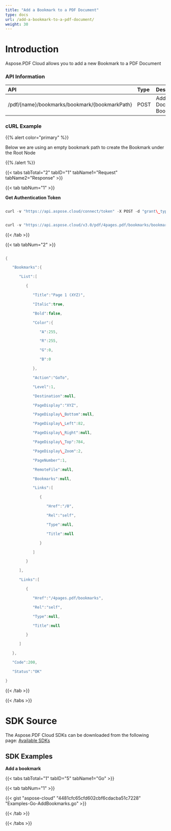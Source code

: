 ```yaml
---
title: "Add a Bookmark to a PDF Document"
type: docs
url: /add-a-bookmark-to-a-pdf-document/
weight: 30
---
```


# **Introduction**
Aspose.PDF Cloud allows you to add a new Bookmark to a PDF Document
### **API Information**

|**API**|**Type**|**Description**|**Swagger Link**|
| :- | :- | :- | :- |
|/pdf/{name}/bookmarks/bookmark/{bookmarkPath}|POST|Add Document Bookmark|[PostBookmark](https://apireference.aspose.cloud/pdf/#!/Bookmarks/PostBookmark)|
### **cURL Example**
{{% alert color="primary" %}} 

Below we are using an empty bookmark path to create the Bookmark under the Root Node

{{% /alert %}} 

{{< tabs tabTotal="2" tabID="1" tabName1="Request" tabName2="Response" >}}

{{< tab tabNum="1" >}}

**Get Authentication Token**

```java

curl -v "https://api.aspose.cloud/connect/token" -X POST -d "grant\_type=client\_credentials&client\_id=<APP\_SID>&client\_secret=<APP\_KEY>" -H "Content-Type: application/x-www-form-urlencoded" -H "Accept: application/json"

```

```java

curl -v "https://api.aspose.cloud/v3.0/pdf/4pages.pdf/bookmarks/bookmark" -X POST  -H "Content-Type: application/json" -H "Accept: application/json" -H "Authorization: Bearer eyJhbGciOiJSUzI1NiIsInR5cCI6IkpXVCJ9.eyJuYmYiOjE1NjIwMTIyMTcsImV4cCI6MTU2MjA5ODYxNywiaXNzIjoiaHR0cHM6Ly9hcGkuYXNwb3NlLmNsb3VkIiwiYXVkIjpbImh0dHBzOi8vYXBpLmFzcG9zZS5jbG91ZC9yZXNvdXJjZXMiLCJhcGkucGxhdGZvcm0iLCJhcGkucHJvZHVjdHMiXSwiY2xpZW50X2lkIjoiNzg5NDZmYjQtM2JkNC00ZDNlLWIzMDktZjllMmZmOWFjNmY5Iiwic2NvcGUiOlsiYXBpLnBsYXRmb3JtIiwiYXBpLnByb2R1Y3RzIl19.mwj8eey4SNAbw0Ww12cyXsh5-LaHiP-nWoquh5LOYFhNYspQBZQQkjpbyQ81j2Za36ebr4Foiy7OEc0FGXpQSDEHGyeJlPj6cocNYez1s5OKnweHuoQ6LAcacYPnXPQ3FTnHgSbdfk\_ewWXRmZr-GdQy-A\_3Z7ZH7ZkbvnCDNLLTteKY050yj2ZbEte6pd4xS5PgwOFguTzv6VslI-U\_C3n1BYAvwfv0-mqthEZiJOWXVn9jQxisjDpZO6-Zx1v4L1\_Wnti1acSFupW-FHxucDeRBmExwHP-7p2CzsqoVQ2ElkzJZJ6ZCF4v8B19yHItR6wkGqk8rsIq19gRR7D3NA" -d "[{'Title': 'Page 1 (XYZ)', 'Italic': true, 'Bold': false, 'Color': {'A': 255, 'R': 255, 'G': 0, 'B': 0 }, 'Action': 'GoTo', 'Level': null, 'Destination': null, 'PageDisplay': 'XYZ', 'PageDisplay\_Bottom': null, 'PageDisplay\_Left': 82, 'PageDisplay\_Right': null, 'PageDisplay\_Top': 784, 'PageDisplay\_Zoom': 2, 'PageNumber': 1, 'RemoteFile': null, 'Bookmarks': null, 'Links': null } ]"   --ssl-no-revoke 

```

{{< /tab >}}

{{< tab tabNum="2" >}}

```java

{

   "Bookmarks":{

      "List":[

         {

            "Title":"Page 1 (XYZ)",

            "Italic":true,

            "Bold":false,

            "Color":{

               "A":255,

               "R":255,

               "G":0,

               "B":0

            },

            "Action":"GoTo",

            "Level":1,

            "Destination":null,

            "PageDisplay":"XYZ",

            "PageDisplay\_Bottom":null,

            "PageDisplay\_Left":82,

            "PageDisplay\_Right":null,

            "PageDisplay\_Top":784,

            "PageDisplay\_Zoom":2,

            "PageNumber":1,

            "RemoteFile":null,

            "Bookmarks":null,

            "Links":[

               {

                  "Href":"/0",

                  "Rel":"self",

                  "Type":null,

                  "Title":null

               }

            ]

         }

      ],

      "Links":[

         {

            "Href":"/4pages.pdf/bookmarks",

            "Rel":"self",

            "Type":null,

            "Title":null

         }

      ]

   },

   "Code":200,

   "Status":"OK"

}

```

{{< /tab >}}

{{< /tabs >}}
# **SDK Source**
The Aspose.PDF Cloud SDKs can be downloaded from the following page: [Available SDKs](/available-sdks/)
## **SDK Examples**
**Add a bookmark**

{{< tabs tabTotal="1" tabID="5" tabName1="Go" >}}

{{< tab tabNum="1" >}}

{{< gist "aspose-cloud" "4481cfc65cfd602cbf6cdacba51c7228" "Examples-Go-AddBookmarks.go" >}}

{{< /tab >}}

{{< /tabs >}}
